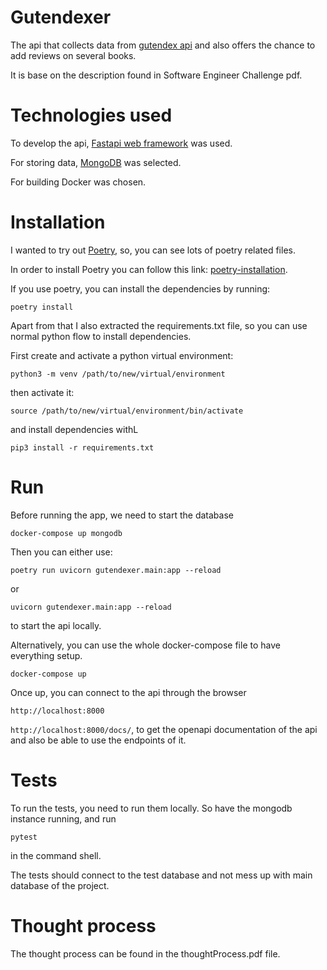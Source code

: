 # Gutendexer

The api that collects data from [gutendex api](http://gutendex.com) and also offers the chance to add reviews on several books.

It is base on the description found in Software Engineer Challenge pdf.

# Technologies used
To develop the api, [Fastapi web framework](https://fastapi.tiangolo.com/) was used.

For storing data, [MongoDB](https://www.mongodb.com/) was selected.

For building Docker was chosen.

# Installation
I wanted to try out [Poetry](https://python-poetry.org), so, you can see lots of poetry related files.

In order to install Poetry you can follow this link: [poetry-installation](https://python-poetry.org/docs/#installation).

If you use poetry, you can install the dependencies by running:

`poetry install`

Apart from that I also extracted the requirements.txt file, so you can use normal python flow to install dependencies.

First create and activate a python virtual environment:

`python3 -m venv /path/to/new/virtual/environment`

then activate it:

`source /path/to/new/virtual/environment/bin/activate`

and install dependencies withL

`pip3 install -r requirements.txt`

# Run
Before running the app, we need to start the database

`docker-compose up mongodb`

Then you can either use:

`poetry run uvicorn gutendexer.main:app --reload`

or

`uvicorn gutendexer.main:app --reload`

to start the api locally.

Alternatively, you can use the whole docker-compose file to have everything setup.

`docker-compose up`

Once up, you can connect to the api through the browser

`http://localhost:8000`

`http://localhost:8000/docs/`, to get the openapi documentation of the api and also be able to use the endpoints of it.

# Tests
To run the tests, you need to run them locally. So have the mongodb instance running, and run

`pytest`

in the command shell.

The tests should connect to the test database and not mess up with main database of the project.

# Thought process
The thought process can be found in the thoughtProcess.pdf file.

